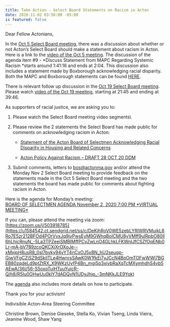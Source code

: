 ```yaml
---
title: Take Action - Select Board Statements on Racism in Acton
date: 2020-11-02 03:58:00 -05:00
is featured: false
---
```


Dear Fellow Actonians,

In the [Oct 5 Select Board meeting](https://u1584542.ct.sendgrid.net/ss/c/tTBUZwcBH_2q13Ow12s-jQ80_nv2RF7lmbYCHG5rDsoXXuEbmJbIbcQSWzAiTzFpNbQeyhzhPNBHBj47k_hiaiAUpBbDHXX4E5v4aH2YT870TYhwHJ39Vzd2WK1gynkcX-1m3Mn63DgoTA5WuNqRXfZpUkox2UoCyg81U5ewpmGSSm_CBjOIepOyDDh--zbgfarm0y4Qa0Rx1jzUARxYsCb6WVW_Oq5PF1BCijq8S-lAYIgArbkUyDoEACR_6u60vDYqoHxxIoCrrghD7UsJzGfYJP7TrClyqI1Vq2W60nRAtB_iMfl4zjokkh-ztHekVvNraGW_O-_Kw_bnP6m-iD8tH5zDpofazH13eF6G9leI_pD-B50aOpZy3XbwSn_G/36i/56-S5oxoTuiHTuuYuicR-Q/h0/NmYxIn_5h_ysvnppYAlReb02jDG58L77H6cymy0ttOY), there was a discussion about whether or not Acton’s Select Board should make a statement about racism in Acton. Here is a link to the [video of the Oct 5 meeting](https://u1584542.ct.sendgrid.net/ss/c/atcYNHk4Eh2YdGnwBh-YDOJPR4Z5lDybbWIPhQSOR8GkwJY2idV6z26LbkFG06fzOwNcQbXypDcgae7gScbw3LGweM2a140liukiC2ZfQCH1DCzr3PwsE-Vz-sxhh-xQQ8iG5-MCJQLFfGvSTHCk-apCAZTCgkYK7aK053p-A0F9ROZjY61KJGsIn2LZLSTQod7-QF0_Qgrhvj7iHoNmzsXLzj58_TE8KhSmUKFUPgOeklXJbf6jJ2qDKA8HRZDzCtNJB2RCI3HY4DSCBSlyE5C0zAPtzxRQVgdnvp6ydjpQ3TixdZbiqcNiuF__o5cnuct6nAQ5YMpdX-Z0pKN-ieI4ynJiRBq1L5vd3-oJYMWfibtIzfVQRwglkV0e7gdz7bPuPxY96XS0q3dlTsDrhxKfzrvfoTdAm-N0d6eo9y_i5HMzsNZ4gcC8HlJo7I4mVPNwW55djqhXSmKhyjM8XQ/36i/56-S5oxoTuiHTuuYuicR-Q/h1/sy6vyZoLMDPyc_jVRMqbWJVQM-WZFFFRkWbxsweb-YM). The discussion of the agenda item #9 - *Discuss Statement from MAPC Regarding Systemic Racism *starts around 1:41:16 and ends at 2:04. This discussion also includes a statement made by Boxborough acknowledging racial disparity. Both the MAPC and Boxborough statements can be found [HERE](https://u1584542.ct.sendgrid.net/ss/c/PysbLSewd4_2TVlEeDVsykqfveiW5yAeIr4m5UigYmQ01uJKFx-g9_iqWulg77U5H3SwWaK1spvYa6zc73rAgPGi3Cl3hRDhOOnCitsHggDwWmy0gsjKRsqLW8QMb2gNegaqa1GWsFWo3X6HJ1TGkpd2ejAfU0hiTk2n6DdJYS6w_sl38VpiYImUku4rTyukIxSoP9PJa_mqtfyDR0JObfUg_AIshFAm5-0w9A7UzU61Aa8GykySd2aht5ve2DWtAtAZV362hyFJMpmiIXr_qAN7KDVt95q4lMPSj5Ft-xrceIgZBWyEf0diBgITDaBo82bYz-dlPRHIIwo0vN3wkPmYY4QAQl7uDd8sXGS0lAyBuU5amSadTMa8Z2q3uxCZb0BYFWu48VTKvnyEDRJ9Sg/36i/56-S5oxoTuiHTuuYuicR-Q/h2/gHD8LDof4J-KgAntp_ovNSMeiqRj8c4bTggOoi1uBeg).

There is relevant follow up discussion in the [Oct 19 Select Board meeting](https://u1584542.ct.sendgrid.net/ss/c/tTBUZwcBH_2q13Ow12s-jQ80_nv2RF7lmbYCHG5rDsoXXuEbmJbIbcQSWzAiTzFpNbQeyhzhPNBHBj47k_hialiAJOjDUmXoQJB9extI6DmRZziuSMA1giShsZNRJ6pvSBl3V5YiwrjqyhDFQFLsu1cycfrR46oFptXrcgkCO2EiXXaUhywelilVQpz2u0E_DAuqgvEzOEfGDB27lLwBjZHwNqWbZOUxANqZ5_Ux3PLRs2tGcvJiTage2-fH8xRLGQd1q3-Ygw-NuB4GubD6goNsnDMg6C8IHMllYdUcrKh7uFeDrxwnO8QrPyAfoqe-P4bmM3D3kgCKBWzqnDJCpHMEfcqXFZMBh9PrOoqo7eI0retYlRk_fOjGRV3Gp_Us/36i/56-S5oxoTuiHTuuYuicR-Q/h3/Hy2pUiiwuznKpbSbDfIpDY7XMbNl8LfTwrO8FIRP--A). Please watch [video of the Oct 19 meeting](https://u1584542.ct.sendgrid.net/ss/c/atcYNHk4Eh2YdGnwBh-YDOJPR4Z5lDybbWIPhQSOR8E87EWrKQldqjn534h81dFgEC_HA36TorXZ4l3-fwSF0ILv-YiD6UjgSKdllYCYGcf_ZXulUPT1bW95f9xUgVT71g7s9KFHZHQk7a_xgd3ChgRVGDToItkUq3v0J7BOmCkqvU3eBDz3zQb1EQ5Ug1jpt81byDPtSXXR4WN6RMcY5ws2jhtzNwuP1I55yOXh3XpynK9aLliHBlio15kvF9eiyqMrVrxhlluUqU67QWyHEympL4hipBf23ScwB4_JqW1ig032un5gdXTs9VvXBP93iigYmPS5bRvkC0VaSB88SnuJXOKGkBzl-HiqoSWxBr3vYhqCXmhpqtbB6aGhr3uj/36i/56-S5oxoTuiHTuuYuicR-Q/h4/cQIIoDZ1-6Bbk2U5-iQ3mSFehyzqT767oVRQA7gBIVw), starting at 21:45 and ending at 39:46.

As supporters of racial justice, we are asking you to:

1. Please watch the Select Board meeting video segments\

2. Please review the 2 statements the Select Board has made public for comments on acknowledging racism in Acton:

   * [Statement of the Acton Board of Selectmen Acknowledging Racial Disparity in Housing and Related Concerns](https://u1584542.ct.sendgrid.net/ss/c/PysbLSewd4_2TVlEeDVsykqfveiW5yAeIr4m5UigYmQ01uJKFx-g9_iqWulg77U5Gf7H--6XyaY1p-GN6I3Sr9LYtapONQvE5gaKfie1sIw-lmAsyPOMfHhww4SZAwSdj52zZcE47-vbPg-tBQQda7E0MJ97OClNoqP68SvtASfSxDjFdrAx5qGzI-meLclm7ii3wW45_PH-ngMCJhbFZh85P838Nn66dTr4vk1XSQhRnze_5ggYXjRriEGhNInAdAHzikEYUPzuqugbxa7Ga3X11fYk34gBybo9j5guaQm8tKbnu4_ZQ0WFu5yI1u0hDdDQYgdnqunbpWPc2RIjy8V90jvcO03slDlld4-XOsqJ139sKVyvs8fGsmBgexJbkKamwO8FoNr5ORXAW1yvsVxNzI6jOYZ6FXCOeBxN6e_5Tlx4M10G0H74cP8iKTmln3mdDkGcNtXrGL-QagSLjWw_xsAwRJnYbFNsQut1vBEVVZI4yYRTFHNkuOS-6zGqCUcsMt6roIF-QpAnqWltfcv4jdaKQK-77N2N7y-kU2A/36i/56-S5oxoTuiHTuuYuicR-Q/h5/OmRDkpwCglBg5TFfMXf--gSIvIDrFeZMFX2Cn6gyy3Q)

   * [Acton Policy Against Racism – DRAFT 28 OCT 20 DDM](https://u1584542.ct.sendgrid.net/ss/c/PysbLSewd4_2TVlEeDVsyv4u60FtkksyA4a4X-8TsY5U99FQt4l6Hn7fq5UjmEG8pJ4r13m5kPb2BzDHuyyXH0x8xhVlSpDl3ND2Rnfs2Mx-YWJ24YgfjfTUbb8mzutiAUiNX5nLAgXYrtujDDV0XRRx_lKG8fTxFwDoclVZOEr7S3g1zeQZrW--HXrqjy4q4QmKpCkqRUeqeTvfsG1UH85SBUKnqwHrEdWvD2hNbv6B3NTI7nHinfs7Rk4fB94Hrt2KopFoAZSX-GLIXs8WQb00R06H9OWwXDJ-wQ0dZg7iADJMGepwPxCIa-9giuFcnsRPERSGMGZLaN41Yi7reTPMClpotmVlUREsw8FBtpUb9dL4MbsuxyMDOUABL1YI_xqi-5cAJ3I4ME1rN83qfzSvfh0qvFidncfHy0hjsTo/36i/56-S5oxoTuiHTuuYuicR-Q/h6/MdDskH7NHfhdyZDByYCNAZzEhfD_v_K4jPbAa3Fgm8Q)

3. Submit comments, letters to [bos@actonma.gov](mailto:bos@actonma.gov) and/or attend the Monday Nov 2 Select Board meeting to provide feedback on the statements made in the Oct 5 Select Board meeting and the two statements the board has made public for comments about fighting racism in Acton.

Here is the agenda for Monday’s meeting: \
[BOARD OF SELECTMEN AGENDA November 2, 2020 7:00 PM \*VIRTUAL MEETING\*](https://u1584542.ct.sendgrid.net/ss/c/atcYNHk4Eh2YdGnwBh-YDKiX55pY_ur9TfEkmd9ox8fhBp94h8UTwydTvEFrMoWvFVmS7Ciyci9bdzeYjmJtObUX7GzjHXkwOFhUSer4e6CsLUwTJYR2T3aLLLAoSiSWLX1krGt1Q4fAxBO0LBFsV5D0b6Ccrk2_CLdAM-5WoCFbNZ5n8AIul7xcZJ8XNmXpigMLqKAvfZWuU364aT9NihJW4p6H0XKeFwOXeM250nLlqL0oGhIN1hMe9HmrWSYU1eWSMEFqUTUYvd_5rmlkf1ePKriTSeHZSADI6BYO8WdwOMrWMpIjlxbb5t2h7Zuhl1Zd5G-PVmoV-MJMSqCQG7HoZjIjm056nbPf4njEAo0lvIfv774X9hos86z6ubZV/36i/56-S5oxoTuiHTuuYuicR-Q/h7/ynyKuLgZO6kAwzP4BxqxqKQiZ291L6qX7zMDgUHJyiA)

If you can, please attend the meeting via zoom: [https://zoom.us/j/503918785](https://u1584542.ct.sendgrid.net/ss/c/DeKjhRoV0WE5zebLYRIWRVMuikL6Ro7E5zr212BFOd4POrVvxJq9jvPwsEyM9GWhqBolCMU8yVMff9ulRpbO80ll6hLhicRnuN_-5La3TPZeeiSMBIMffPCvZwLnO4GLhkLFKWnIJfCSZfOqENb0Lr-mA-bV789zcoQKCXiXrOXoJe--xMxjpH8usR8_0sl7bvky94yYT4nCxOJ5xBN_hU2seugp-GiwVFgCZjSZ9dSkjITLe4HwnrsSAwK0W1fkEi7yJCcN4BpOmTOFwWWl7BGEB80zqdeLd9ptZtRX_X9WKzUvfP4Bn_mgi5p3xivbRaXqTcMXymhdhS4vb5AEwA/36i/56-S5oxoTuiHTuuYuicR-Q/h8/R5Iu0OHwUu0klY7dADQvN1UDyJhip_-3mNKkJLE9Yok)

The [agenda](https://u1584542.ct.sendgrid.net/ss/c/atcYNHk4Eh2YdGnwBh-YDKiX55pY_ur9TfEkmd9ox8fhBp94h8UTwydTvEFrMoWvFVmS7Ciyci9bdzeYjmJtOWXKAja9tNT2f0-adm00wrihmdbandgPrRddhlPcqb7QKaR5vHG_Zb1Iie9VyB4P9CRlsa7I8oFc9VoPT_wMjCeg60jOs_tExkB6oku5gPAeEADjz4GiC5pEewY6StrvQAd9KxDeS84Ie840fr3JRC3cL6kIO9a5w1d0-EzTJrFyZdM7gHMd0mwe-eaQ3mCYFRlbuUiCJDpFzUX7Gabzw8W_G2C3EYosV_83BPQKqMJU-82GQc3h3ooEsYL7MqSMUj7wb-X5Fqm6wIaS2T5rYmc2BdMtLtismNScK-FPGXl_/36i/56-S5oxoTuiHTuuYuicR-Q/h9/dbVcBpnZ_LhAHAfvIjP5QYsYrzajsODj-B4lzTgGrQ4) also includes more details on how to participate.

Thank you for your activism!

Indivisible Acton-Area Steering Committee

Christine Brown, Denise Gieseke, Stella Ko, Vivian Tseng, Linda Vieira, Jeanine Wood, Shaw Yang